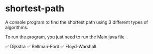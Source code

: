 # shortest-path

A console program to find the shortest path using 3 different types of algorithms.

To run the program, you just need to run the Main.java file.

✅ Dijkstra ✅ Bellman-Ford ✅ Floyd-Warshall
